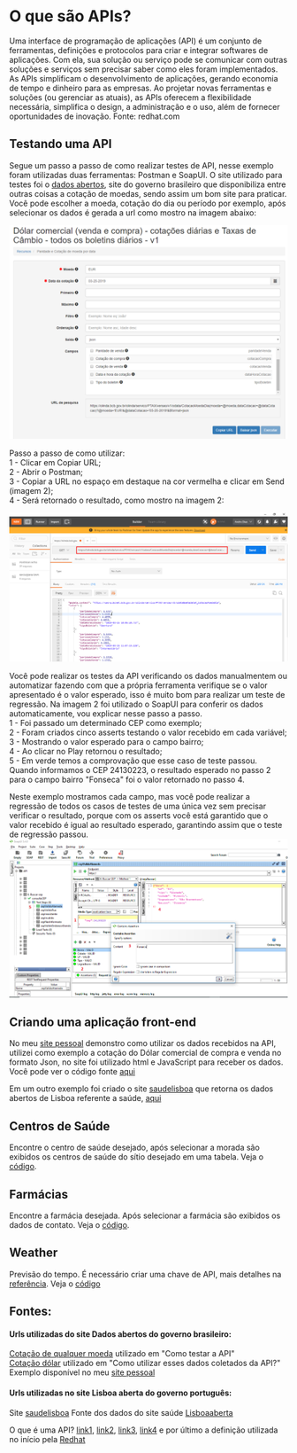 # O que são APIs? 

Uma interface de programação de aplicações (API) é um conjunto de ferramentas, definições e protocolos para criar e integrar softwares de aplicações. Com ela, sua solução ou serviço pode se comunicar com outras soluções e serviços sem precisar saber como eles foram implementados. As APIs simplificam o desenvolvimento de aplicações, gerando economia de tempo e dinheiro para as empresas. Ao projetar novas ferramentas e soluções (ou gerenciar as atuais), as APIs oferecem a flexibilidade necessária, simplifica o design, a administração e o uso, além de fornecer oportunidades de inovação.
Fonte: redhat.com

## Testando uma API

Segue um passo a passo de como realizar testes de API, nesse exemplo foram utilizadas duas ferramentas: Postman e SoapUI. O site utilizado para testes foi o [dados abertos](http://dados.gov.br/dataset), site do governo brasileiro que disponibiliza entre outras coisas a cotação de moedas, sendo assim um bom site para praticar. Você pode escolher a moeda, cotação do dia ou período por exemplo, após selecionar os dados é gerada a url como mostro na imagem abaixo:  

![example](https://github.com/andreddias/API/blob/master/dados.png) 

Passo a passo de como utilizar:  
1 - Clicar em Copiar URL;  
2 - Abrir o Postman;  
3 - Copiar a URL no espaço em destaque na cor vermelha e clicar em Send (imagem 2);  
4 - Será retornado o resultado, como mostro na imagem 2:  

![example](https://github.com/andreddias/API/blob/master/postman.png) 

Você pode realizar os testes da API verificando os dados manualmentem ou automatizar fazendo com que a própria ferramenta verifique se o valor apresentado é o valor esperado, isso é muito bom para realizar um teste de regressão. Na imagem 2 foi utilizado o SoapUI para conferir os dados automaticamente, vou explicar nesse passo a passo.  
1 - Foi passado um determinado CEP como exemplo;  
2 - Foram criados cinco asserts testando o valor recebido em cada variável;  
3 - Mostrando o valor esperado para o campo bairro;  
4 - Ao clicar no Play retornou o resultado;  
5 - Em verde temos a comprovação que esse caso de teste passou. Quando informamos o CEP 24130223, o resultado esperado no passo 2 para o campo bairro "Fonseca" foi o valor retornado no passo 4. 

Neste exemplo mostramos cada campo, mas você pode realizar a regressão de todos os casos de testes de uma única vez sem precisar verificar o resultado, porque com os asserts você está garantido que o valor recebido é igual ao resultado esperado, garantindo assim que o teste de regressão passou.
![example](https://github.com/andreddias/API/blob/master/soapUI.png)

## Criando uma aplicação front-end

No meu [site pessoal](http://andreddias.wixsite.com/home/cambio) demonstro como utilizar os dados recebidos na API, utilizei como exemplo a cotação do Dólar comercial de compra e venda no formato Json, no site foi utilizado html e JavaScript para receber os dados. Você pode ver o código fonte [aqui](cotacoes.html)

Em um outro exemplo foi criado o site [saudelisboa](http://saudelisboa.wixsite.com/meusite) que retorna os dados abertos de Lisboa referente a saúde, [aqui](http://lisboaaberta.cm-lisboa.pt/index.php/pt/) 

## Centros de Saúde 

Encontre o centro de saúde desejado, após selecionar a morada são exibidos os centros de saúde do sítio desejado em uma tabela. Veja o [código](https://github.com/andreddias/API/blob/master/centrosaude.html).

## Farmácias

Encontre a farmácia desejada. Após selecionar a farmácia são exibidos os dados de contato. Veja o [código](https://github.com/andreddias/API/blob/master/farmacia.html).

## Weather

Previsão do tempo. É necessário criar uma chave de API, mais detalhes na [referência](https://openweathermap.org/appid). Veja o [código](https://github.com/andreddias/API/blob/master/climatempoHoje.html)

## Fontes:  
#### Urls utilizadas do site Dados abertos do governo brasileiro:  
[Cotação de qualquer moeda](https://olinda.bcb.gov.br/olinda/servico/PTAX/versao/v1/swagger-ui3#/) utilizado em "Como testar a API"  
[Cotação dólar](http://dados.gov.br/dataset/dolar-americano-usd-todos-os-boletins-diarios) utilizado em "Como utilizar esses dados coletados da API?"  
Exemplo disponível no meu [site pessoal](http://andreddias.wixsite.com/home/cambio ) 

#### Urls utilizadas no site Lisboa aberta do governo português:
Site [saudelisboa](http://saudelisboa.wixsite.com/meusite)
Fonte dos dados do site saúde [Lisboaaberta](http://lisboaaberta.cm-lisboa.pt/index.php/pt/saude)

O que é uma API? [link1](https://vertigo.com.br/o-que-e-api-entenda-de-uma-maneira-simples/), [link2](https://blog.caelum.com.br/rest-principios-e-boas-praticas/), [link3](https://becode.com.br/o-que-e-api-rest-e-restful/), [link4](https://canaltech.com.br/software/o-que-e-api/) e por último a definição utilizada no início pela [Redhat](https://www.redhat.com/pt-br/topics/api/what-are-application-programming-interfaces)
